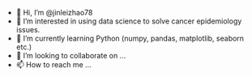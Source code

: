 - 👋 Hi, I’m @jinleizhao78
- 👀 I’m interested in using data science to solve cancer epidemiology issues.
- 🌱 I’m currently learning Python (numpy, pandas, matplotlib, seaborn etc.)
- 💞️ I’m looking to collaborate on ...
- 📫 How to reach me ...

<!---
jinleizhao78/jinleizhao78 is a ✨ special ✨ repository because its `README.md` (this file) appears on your GitHub profile.
You can click the Preview link to take a look at your changes.
--->
